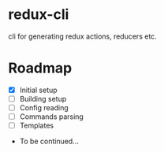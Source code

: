 # redux-cli
cli for generating redux actions, reducers etc.

# Roadmap
- [x] Initial setup
- [ ] Building setup
- [ ] Config reading
- [ ] Commands parsing
- [ ] Templates
- To be continued...
